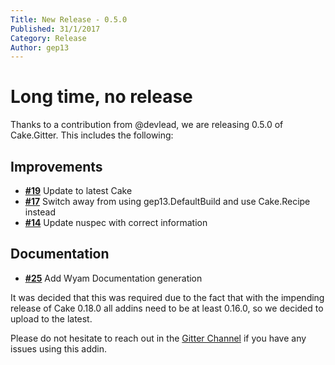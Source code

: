 ```yaml
---
Title: New Release - 0.5.0
Published: 31/1/2017
Category: Release
Author: gep13
---
```


# Long time, no release

Thanks to a contribution from @devlead, we are releasing 0.5.0 of Cake.Gitter.  This includes the following:

## Improvements

- [__#19__](https://github.com/cake-contrib/Cake.Gitter/issues/19) Update to latest Cake
- [__#17__](https://github.com/cake-contrib/Cake.Gitter/issues/17) Switch away from using gep13.DefaultBuild and use Cake.Recipe instead
- [__#14__](https://github.com/cake-contrib/Cake.Gitter/issues/14) Update nuspec with correct information

## Documentation

- [__#25__](https://github.com/cake-contrib/Cake.Gitter/issues/25) Add Wyam Documentation generation

It was decided that this was required due to the fact that with the impending release of Cake 0.18.0 all addins need to be at least 0.16.0, so we decided to upload to the latest.

Please do not hesitate to reach out in the [Gitter Channel](https://gitter.im/cake-contrib/Lobby) if you have any issues using this addin.